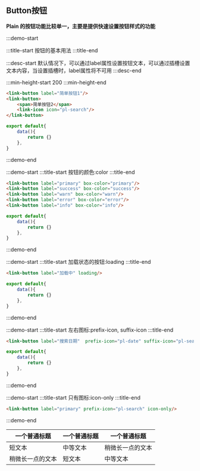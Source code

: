 ## Button按钮

**Plain 的按钮功能比较单一，主要是提供快速设置按钮样式的功能**

:::demo-start

:::title-start
按钮的基本用法
:::title-end

:::desc-start
默认情况下，可以通过label属性设置按钮文本，可以通过插槽设置文本内容，当设置插槽时，label属性将不可用
:::desc-end

:::min-height-start
200
:::min-height-end

```html
<link-button label="简单按钮1"/>
<link-button>
    <span>简单按钮2</span>
    <link-icon icon="pl-search"/>
</link-button>
```
```js
export default{
    data(){
        return {}
    },
}
```
:::demo-end

:::demo-start
:::title-start
按钮的颜色:color
:::title-end
```html
<link-button label="primary" box-color="primary"/>
<link-button label="success" box-color="success"/>
<link-button label="warn" box-color="warn"/>
<link-button label="error" box-color="error"/>
<link-button label="info" box-color="info"/>
```
```js
export default{
    data(){
        return {}
    },
}
```
:::demo-end

:::demo-start
:::title-start
加载状态的按钮:loading
:::title-end
```html
<link-button label="加载中" loading/>
```
```js
export default{
    data(){
        return {}
    },
}
```
:::demo-end

:::demo-start
:::title-start
左右图标:prefix-icon, suffix-icon
:::title-end
```html
<link-button label="搜索日期"  prefix-icon="pl-date" suffix-icon="pl-search"/>
```
```js
export default{
    data(){
        return {}
    },
}
```
:::demo-end

:::demo-start
:::title-start
只有图标:icon-only
:::title-end
```html
<link-button label="primary" prefix-icon="pl-search" icon-only/>
```
:::demo-end


| 一个普通标题 | 一个普通标题 | 一个普通标题 |
| ------ | ------ | ------ |
| 短文本 | 中等文本 | 稍微长一点的文本 |
| 稍微长一点的文本 | 短文本 | 中等文本 |

